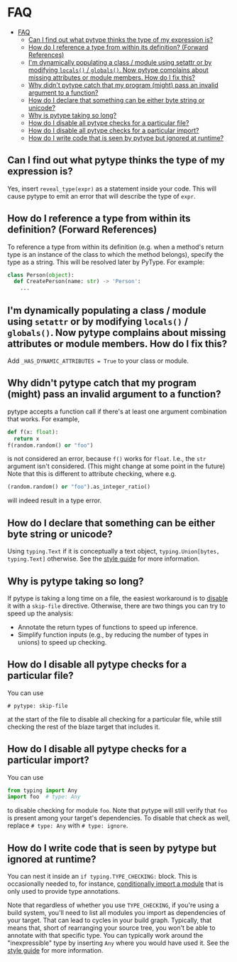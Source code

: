 # FAQ


<!--ts-->
   * [FAQ](#faq)
      * [Can I find out what pytype thinks the type of my expression is?](#can-i-find-out-what-pytype-thinks-the-type-of-my-expression-is)
      * [How do I reference a type from within its definition? (Forward References)](#how-do-i-reference-a-type-from-within-its-definition-forward-references)
      * [I'm dynamically populating a class / module using setattr or by modifying <code>locals()</code> / <code>globals()</code>. Now pytype complains about missing attributes or module members. How do I fix this?](#im-dynamically-populating-a-class--module-using-setattr-or-by-modifying-locals--globals-now-pytype-complains-about-missing-attributes-or-module-members-how-do-i-fix-this)
      * [Why didn't pytype catch that my program (might) pass an invalid argument to a function?](#why-didnt-pytype-catch-that-my-program-might-pass-an-invalid-argument-to-a-function)
      * [How do I declare that something can be either byte string or unicode?](#how-do-i-declare-that-something-can-be-either-byte-string-or-unicode)
      * [Why is pytype taking so long?](#why-is-pytype-taking-so-long)
      * [How do I disable all pytype checks for a particular file?](#how-do-i-disable-all-pytype-checks-for-a-particular-file)
      * [How do I disable all pytype checks for a particular import?](#how-do-i-disable-all-pytype-checks-for-a-particular-import)
      * [How do I write code that is seen by pytype but ignored at runtime?](#how-do-i-write-code-that-is-seen-by-pytype-but-ignored-at-runtime)

<!-- Added by: rechen, at: 2019-01-07T01:30-08:00 -->

<!--te-->

## Can I find out what pytype thinks the type of my expression is?

Yes, insert `reveal_type(expr)` as a statement inside your code. This will cause
pytype to emit an error that will describe the type of `expr`.

## How do I reference a type from within its definition? (Forward References)

To reference a type from within its definition (e.g. when a method's return type
is an instance of the class to which the method belongs), specify the type as a
string. This will be resolved later by PyType. For example:

```python
class Person(object):
  def CreatePerson(name: str) -> 'Person':
    ...
```

## I'm dynamically populating a class / module using `setattr` or by modifying `locals()` / `globals()`. Now pytype complains about missing attributes or module members. How do I fix this?

Add `_HAS_DYNAMIC_ATTRIBUTES = True` to your class or module.

## Why didn't pytype catch that my program (might) pass an invalid argument to a function?

pytype accepts a function call if there's at least one argument combination that
works. For example,

```python
def f(x: float):
  return x
f(random.random() or "foo")
```

is not considered an error, because `f()` works for `float`. I.e., the `str`
argument isn't considered. (This might change at some point in the future) Note
that this is different to attribute checking, where e.g.

```python
(random.random() or "foo").as_integer_ratio()
```

will indeed result in a type error.


## How do I declare that something can be either byte string or unicode?

Using `typing.Text` if it is conceptually a text object,
`typing.Union[bytes, typing.Text]` otherwise. See the
[style guide][style-guide-string-types] for more information.

## Why is pytype taking so long?

If pytype is taking a long time on a file, the easiest workaround is to
[disable][how-do-i-disable-all-pytype-checks-for-a-particular-file] it with a
`skip-file` directive. Otherwise, there are two things you can try to speed up
the analysis:

* Annotate the return types of functions to speed up inference.
* Simplify function inputs (e.g., by reducing the number of types in unions) to
  speed up checking.


## How do I disable all pytype checks for a particular file?

You can use

```
# pytype: skip-file
```

at the start of the file to disable all checking for a particular file, while
still checking the rest of the blaze target that includes it.

## How do I disable all pytype checks for a particular import?

You can use

```python
from typing import Any
import foo  # type: Any
```

to disable checking for module `foo`. Note that pytype will still verify that
`foo` is present among your target's dependencies. To disable that check as
well, replace `# type: Any` with `# type: ignore`.

## How do I write code that is seen by pytype but ignored at runtime?

You can nest it inside an `if typing.TYPE_CHECKING:` block. This is occasionally
needed to, for instance,
[conditionally import a module][style-guide-conditional-imports] that is only
used to provide type annotations.


Note that regardless of whether you use `TYPE_CHECKING`, if you're using a build
system, you'll need to list all modules you import as dependencies of your
target. That can lead to cycles in your build graph. Typically, that means that,
short of rearranging your source tree, you won't be able to annotate with that
specific type. You can typically work around the "inexpressible" type by
inserting `Any` where you would have used it. See the
[style guide][style-guide-circular-dependencies] for more information.


<!-- General references -->
[compatibility]: user_guide#compatibility
[how-do-i-disable-all-pytype-checks-for-a-particular-file]: #how-do-i-disable-all-pytype-checks-for-a-particular-file
[why-is-pytype-taking-so-long]: #why-is-pytype-taking-so-long

<!-- References with different internal and external versions -->

[style-guide-circular-dependencies]: https://google.github.io/styleguide/pyguide.html#31914-circular-dependencies

[style-guide-conditional-imports]: https://google.github.io/styleguide/pyguide.html#31913-conditional-imports

[style-guide-string-types]: https://google.github.io/styleguide/pyguide.html#31911-string-types

